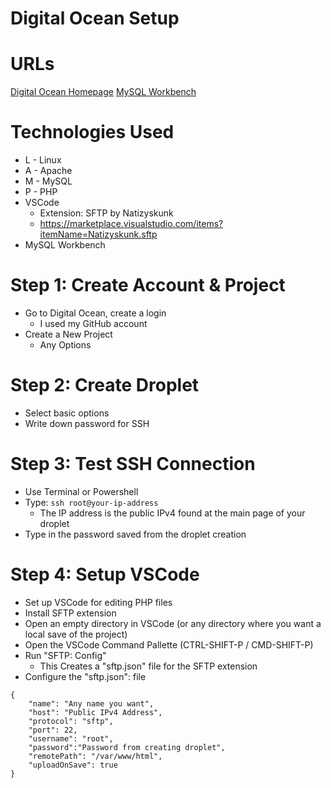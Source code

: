 
# Digital Ocean Setup

# URLs

[Digital Ocean Homepage](https://www.digitalocean.com/)
[MySQL Workbench](https://www.mysql.com/products/workbench/)

# Technologies Used

- L - Linux
- A - Apache
- M - MySQL
- P - PHP
- VSCode
  - Extension: SFTP by Natizyskunk
  - https://marketplace.visualstudio.com/items?itemName=Natizyskunk.sftp
- MySQL Workbench

# Step 1: Create Account & Project

- Go to Digital Ocean, create a login
  - I used my GitHub account
- Create a New Project
  - Any Options

# Step 2: Create Droplet

- Select basic options
- Write down password for SSH

# Step 3: Test SSH Connection

- Use Terminal or Powershell
- Type: `ssh root@your-ip-address`
  - The IP address is the public IPv4 found at the main page of your droplet
- Type in the password saved from the droplet creation

# Step 4: Setup VSCode

- Set up VSCode for editing PHP files
- Install SFTP extension
- Open an empty directory in VSCode (or any directory where you want a local save of the project)
- Open the VSCode Command Pallette (CTRL-SHIFT-P / CMD-SHIFT-P)
- Run "SFTP: Config"
  - This Creates a "sftp.json" file for the SFTP extension
- Configure the "sftp.json": file
```
{
    "name": "Any name you want",
    "host": "Public IPv4 Address",
    "protocol": "sftp",
    "port": 22,
    "username": "root",
    "password":"Password from creating droplet",
    "remotePath": "/var/www/html",
    "uploadOnSave": true
}
```









